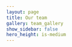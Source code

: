 ```yaml
---
layout: page
title: Our team
gallery: team_gallery
show_sidebar: false
hero_height: is-medium
---
```

